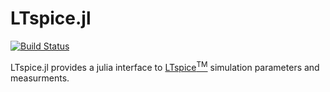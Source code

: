 # LTspice.jl

[![Build Status](https://travis-ci.org/cstook/LTspice.jl.svg?branch=master)](https://travis-ci.org/cstook/LTspice.jl)


LTspice.jl provides a julia interface to [LTspice<sup>TM</sup>](http://www.linear.com/designtools/software/#LTspice) simulation parameters and measurments.



